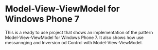 Model-View-ViewModel for Windows Phone 7
=============

This is a ready to use project that shows an implementation of the pattern Model-View-ViewModel for Windows Phone 7. It also shows how use messannging and Inversion od Control with  Model-View-ViewModel.
